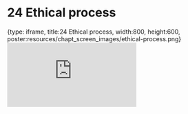 # 24 Ethical process
 
{type: iframe, title:24 Ethical process, width:800, height:600, poster:resources/chapt_screen_images/ethical-process.png}
![](https://hutchdatascience.org/AI_for_Decision_Makers/no_toc/ethical-process.html)
 

 

